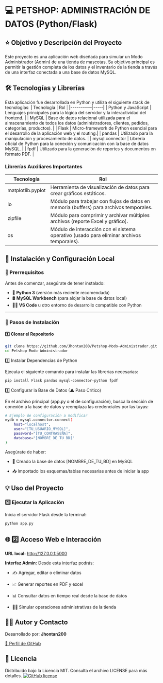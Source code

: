 # 💻 PETSHOP: ADMINISTRACIÓN DE DATOS (Python/Flask)
## ⭐ Objetivo y Descripción del Proyecto
Este proyecto es una aplicación web diseñada para simular un Modo Administrador (Admin) de una tienda de mascotas. Su objetivo principal es permitir la gestión completa de los datos y el inventario de la tienda a través de una interfaz conectada a una base de datos MySQL.

## 🛠️ Tecnologías y Librerías
Esta aplicación fue desarrollada en Python y utiliza el siguiente stack de tecnologías:
| Tecnología | Rol |
|-----------|-----|
| Python y JavaScript | Lenguajes principales para la lógica del servidor y la interactividad del frontend. |
| MySQL | Base de datos relacional utilizada para el almacenamiento de todos los datos (administradores, clientes, pedidos, categorías, productos). |
| Flask | Micro-framework de Python esencial para el desarrollo de la aplicación web y el routing.|
| pandas | Utilizado para la manipulación y procesamiento de datos. |
| mysql.connector | Librería oficial de Python para la conexión y comunicación con la base de datos MySQL. |
| fpdf | Utilizado para la generación de reportes y documentos en formato PDF. |

### Librerías Auxiliares Importantes

| Tecnología | Rol |
|-----------|-----|
| matplotlib.pyplot | Herramienta de visualización de datos para crear gráficos estáticos. |
| io | Módulo para trabajar con flujos de datos en memoria (buffers) para archivos temporales. |
| zipfile | Módulo para comprimir y archivar múltiples archivos (reporte Excel y gráfico). |
| os | Módulo de interacción con el sistema operativo (usado para eliminar archivos temporales). |

## 🚀 Instalación y Configuración Local
### 📌 Prerrequisitos

Antes de comenzar, asegúrate de tener instalado:

- 🐍 **Python 3** (versión más reciente recomendada)  
- 🛢️ **MySQL Workbench** (para alojar la base de datos local)  
- 🧑‍💻 **VS Code** u otro entorno de desarrollo compatible con Python

---

### 🧭 Pasos de Instalación

#### 1️⃣ Clonar el Repositorio
```bash
git clone https://github.com/Jhontan200/Petshop-Modo-Administrador.git
cd Petshop-Modo-Administrador
```
2️⃣ Instalar Dependencias de Python

Ejecuta el siguiente comando para instalar las librerías necesarias:
```bash
pip install Flask pandas mysql-connector-python fpdf
```
3️⃣ Configurar la Base de Datos (⚠ Paso Crítico)

En el archivo principal (app.py o el de configuración), busca la sección de conexión a la base de datos y reemplaza las credenciales por las tuyas:
```bash
# Ejemplo de configuración a modificar
mydb = mysql.connector.connect(
    host="localhost",
    user="[TU_USUARIO_MYSQL]",
    password="[TU_CONTRASEÑA]",
    database="[NOMBRE_DE_TU_BD]"
)
```
Asegúrate de haber:

* 📌 Creado la base de datos [NOMBRE_DE_TU_BD] en MySQL

* 📥 Importado los esquemas/tablas necesarias antes de iniciar la app

## 💡 Uso del Proyecto
### 1️⃣ Ejecutar la Aplicación

Inicia el servidor Flask desde la terminal:
```bash
python app.py
```
## 🌐 2️⃣ Acceso Web e Interacción

**URL local:** http://127.0.0.1:5000

**Interfaz Admin:** Desde esta interfaz podrás:

* ✍️ Agregar, editar o eliminar datos

* 📈 Generar reportes en PDF y excel

* 📊 Consultar datos en tiempo real desde la base de datos

* 🧑‍💼 Simular operaciones administrativas de la tienda
## 👨‍💻 Autor y Contacto

Desarrollado por: **Jhontan200**

[🔗 Perfil de GitHub](https://github.com/Jhontan200)

## 📄 Licencia
Distribuido bajo la Licencia MIT. Consulta el archivo LICENSE para más detalles.
[![GitHub license](https://img.shields.io/github/license/Jhontan200/Petshop-Modo-Administrador)](./LICENSE) 